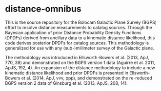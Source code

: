 distance-omnibus
================

This is the source repository for the Bolocam Galactic Plane Survey (BGPS) effort to resolve distance measurements to catalog sources. Through the Bayesian application of prior Distance Probability Density Functions (DPDFs) derived from ancillary data to a kinematic distance likelihood, this code derives posterior DPDFs for catalog sources. This methodology is generalized for use with any (sub-)millimeter survey of the Galactic plane. 

The methodology was introduced in Ellsworth-Bowers et al. (2013, ApJ, 770, 39) and demonstrated on the BGPS version 1 data (Aguirre et al. 2011, ApJS, 192, 4).  An expansion of the distance methodology to include a new kinematic distance likelihood and prior DPDFs is presented in Ellsworth-Bowers et al. (2014, ApJ, vvv, ppp), and demonstrated on the re-reduced BGPS version 2 data of Ginsburg et al. (2013, ApJS, 208, 14).
